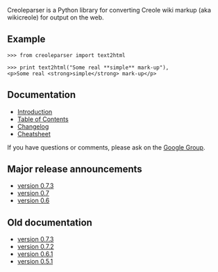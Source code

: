 Creoleparser is a Python library for converting Creole wiki markup (aka wikicreole) for output on the web.

## Example ##

```
>>> from creoleparser import text2html

>>> print text2html("Some real **simple** mark-up"),
<p>Some real <strong>simple</strong> mark-up</p>
```

## Documentation ##

  * [Introduction](http://creoleparser.googlecode.com/svn/docs/index.html)
  * [Table of Contents](http://creoleparser.googlecode.com/svn/docs/contents.html)
  * [Changelog](http://creoleparser.googlecode.com/svn/docs/changelog.html)
  * [Cheatsheet](http://goo.gl/mglX)

If you have questions or comments, please ask on the [Google Group](http://groups.google.com/group/creoleparser).

## Major release announcements ##

  * [version 0.7.3](http://groups.google.com/group/creoleparser/browse_thread/thread/d9c83f6d4551cbe)
  * [version 0.7](http://groups.google.com/group/creoleparser/browse_thread/thread/cb40fe347c9bc665)
  * [version 0.6](http://groups.google.com/group/creoleparser/browse_thread/thread/3a190234ac58f5b9)

## Old documentation ##

  * [version 0.7.3](http://creoleparser.googlecode.com/svn-history/r250/docs/index.html)
  * [version 0.7.2](http://creoleparser.googlecode.com/svn-history/r231/docs/index.html)
  * [version 0.6.1](http://creoleparser.googlecode.com/svn-history/r181/docs/index.html)
  * [version 0.5.1](http://creoleparser.googlecode.com/svn-history/r140/docs/index.html)
